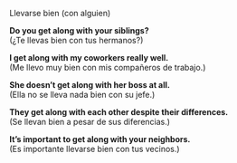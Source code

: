 Llevarse bien (con alguien)

**Do you get along with your siblings?**  
(¿Te llevas bien con tus hermanos?)

**I get along with my coworkers really well.**  
(Me llevo muy bien con mis compañeros de trabajo.)

**She doesn’t get along with her boss at all.**  
(Ella no se lleva nada bien con su jefe.)

**They get along with each other despite their differences.**  
(Se llevan bien a pesar de sus diferencias.)

**It’s important to get along with your neighbors.**  
(Es importante llevarse bien con tus vecinos.)